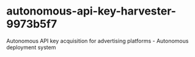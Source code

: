 # autonomous-api-key-harvester-9973b5f7
Autonomous API key acquisition for advertising platforms - Autonomous deployment system
